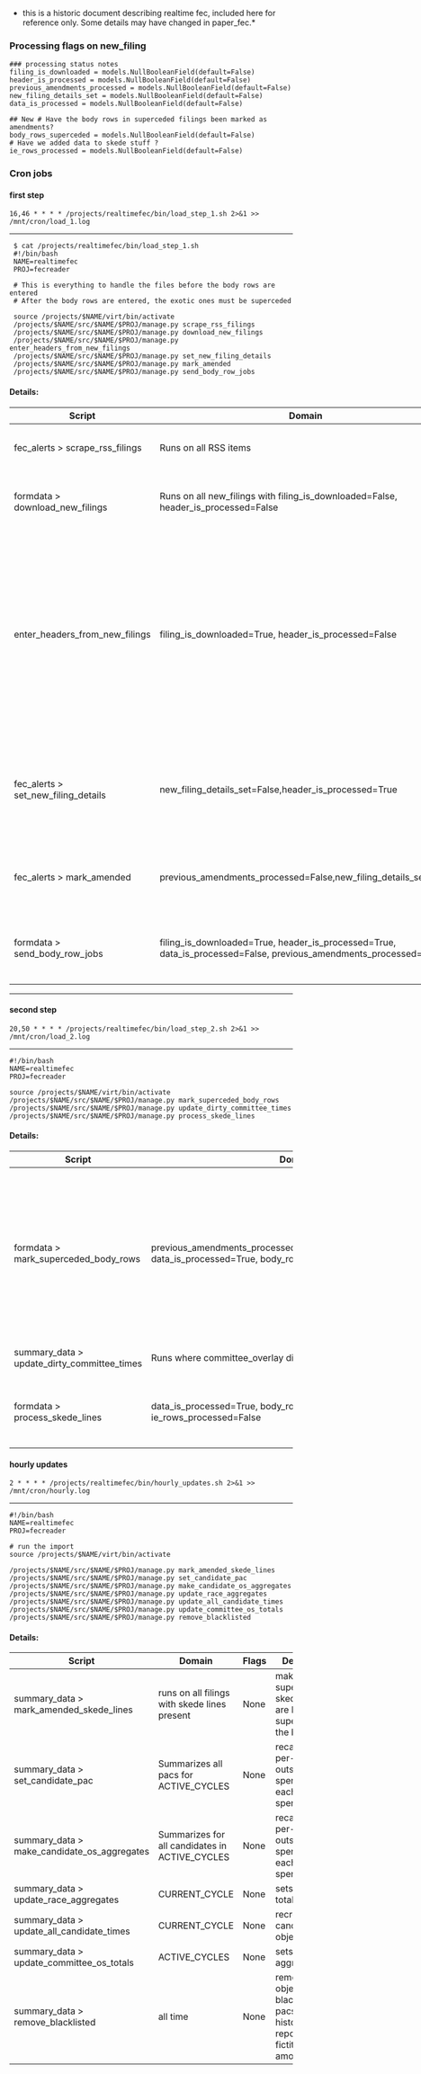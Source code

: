 * this is a historic document describing realtime fec, included here for reference only. Some details may have changed in paper_fec.* 

<style>
table:nth-of-type(1) {
    display:table;
    width:100%;
}
table:nth-of-type(1) th:nth-of-type(4) {
    width:50%;
}
</style>

### Processing flags on new_filing  

    ### processing status notes
    filing_is_downloaded = models.NullBooleanField(default=False)
    header_is_processed = models.NullBooleanField(default=False)
    previous_amendments_processed = models.NullBooleanField(default=False)
    new_filing_details_set = models.NullBooleanField(default=False)
    data_is_processed = models.NullBooleanField(default=False)
    
    ## New # Have the body rows in superceded filings been marked as amendments? 
    body_rows_superceded = models.NullBooleanField(default=False)
    # Have we added data to skede stuff ? 
    ie_rows_processed = models.NullBooleanField(default=False)


### Cron jobs

#### first step 

	16,46 * * * * /projects/realtimefec/bin/load_step_1.sh 2>&1 >> /mnt/cron/load_1.log
  
  ---
	 $ cat /projects/realtimefec/bin/load_step_1.sh
	 #!/bin/bash
	 NAME=realtimefec
	 PROJ=fecreader
	
	 # This is everything to handle the files before the body rows are entered
	 # After the body rows are entered, the exotic ones must be superceded
	
	 source /projects/$NAME/virt/bin/activate
	 /projects/$NAME/src/$NAME/$PROJ/manage.py scrape_rss_filings
	 /projects/$NAME/src/$NAME/$PROJ/manage.py download_new_filings
	 /projects/$NAME/src/$NAME/$PROJ/manage.py enter_headers_from_new_filings
	 /projects/$NAME/src/$NAME/$PROJ/manage.py set_new_filing_details
	 /projects/$NAME/src/$NAME/$PROJ/manage.py mark_amended
	 /projects/$NAME/src/$NAME/$PROJ/manage.py send_body_row_jobs
	 
	 

#### Details:

| Script  | Domain | Flags | Description |
| ------------ | ------------- | ------------ | ---------------- |
| fec_alerts > scrape_rss_filings | Runs on all RSS items | None | Creates new_filing objects from RSS feed |
| formdata > download_new_filings | Runs on all new_filings with filing_is_downloaded=False, header_is_processed=False | Sets filing_is_downloaded to True  | Download files from FTP. Mark them as having been downloaded. |
| enter_headers_from_new_filings  | filing_is_downloaded=True, header_is_processed=False | Sets header_is_processed = True | Enter file headers; don't mark them as either amended or not. Only enters summary data available--for some schedules the total expenditures must be calculated after the body row jobs are entered. |
| fec_alerts > set_new_filing_details  | new_filing_details_set=False,header_is_processed=True | sets new_filing_details_set | Set data fields in the new filing from the parsed Filing_Header; don't handle unsummarized forms, like F24's |
| fec_alerts > mark_amended | previous_amendments_processed=False,new_filing_details_set=True | sets previous_amendments_processed | Mark the originals as being amended (for new_filing objects) |
| formdata > send_body_row_jobs | filing_is_downloaded=True, header_is_processed=True, data_is_processed=False, previous_amendments_processed=True | celery worker sets data_is_processed=True | Queue filing body row entry for execution by celery processes |


---

#### second step 

	20,50 * * * * /projects/realtimefec/bin/load_step_2.sh 2>&1 >> /mnt/cron/load_2.log
  
---
  
	#!/bin/bash
	NAME=realtimefec
	PROJ=fecreader
	
	source /projects/$NAME/virt/bin/activate
	/projects/$NAME/src/$NAME/$PROJ/manage.py mark_superceded_body_rows
	/projects/$NAME/src/$NAME/$PROJ/manage.py update_dirty_committee_times
	/projects/$NAME/src/$NAME/$PROJ/manage.py process_skede_lines


#### Details:



| Script  | Domain | Flags | Description |
| ------------ | ------------- | ------------ | ---------------- |
|  formdata > mark_superceded_body_rows | previous_amendments_processed=True,header_is_processed=True, data_is_processed=True, body_rows_superceded=False | sets body_rows_superceded | Mark the body rows as being superceded as appropriate; also set the new_filing data for stuff that can only be calculated after body rows have run. |
| summary_data > update_dirty_committee_times | Runs where committee_overlay dirty flag is set | unsets dirty flag on committee | Recalculate committee summaries |
| formdata > process_skede_lines | data_is_processed=True, body_rows_superceded=True, ie_rows_processed=False | sets ie_rows_processed  | Set the name and details of the candidate targetted |


#### hourly updates 


	2 * * * * /projects/realtimefec/bin/hourly_updates.sh 2>&1 >> /mnt/cron/hourly.log
---
	#!/bin/bash
	NAME=realtimefec
	PROJ=fecreader
	
	# run the import
	source /projects/$NAME/virt/bin/activate
	
	/projects/$NAME/src/$NAME/$PROJ/manage.py mark_amended_skede_lines
	/projects/$NAME/src/$NAME/$PROJ/manage.py set_candidate_pac
	/projects/$NAME/src/$NAME/$PROJ/manage.py make_candidate_os_aggregates
	/projects/$NAME/src/$NAME/$PROJ/manage.py update_race_aggregates
	/projects/$NAME/src/$NAME/$PROJ/manage.py update_all_candidate_times
	/projects/$NAME/src/$NAME/$PROJ/manage.py update_committee_os_totals
	/projects/$NAME/src/$NAME/$PROJ/manage.py remove_blacklisted
	

#### Details:



| Script  | Domain | Flags | Description |
| ------------ | ------------- | ------------ | ---------------- |
| summary_data > mark_amended_skede_lines | runs on all filings with skede lines present | None | makes sure all superceded sked e filings are listed as superceded in the body rows |
| summary_data > set_candidate_pac | Summarizes all pacs for ACTIVE_CYCLES | None | recalculates per-candidate outside spending by each outside spender |
| summary_data > make_candidate_os_aggregates | Summarizes for all candidates in ACTIVE_CYCLES | None | recalculates per-candidate outside spending by each outside spender |
| summary_data > update_race_aggregates | CURRENT_CYCLE | None | sets race totals |
| summary_data > update_all_candidate_times | CURRENT_CYCLE | None | recreates candidate_time objects |
| summary_data > update_committee_os_totals | ACTIVE_CYCLES | None | sets pac-wise aggregates | 
| summary_data > remove_blacklisted | all time | None | removes some objects from blacklisted pacs that historically report fictitious amounts 

